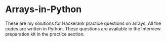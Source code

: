 # Arrays-in-Python
These are my solutions for Hackerank practice questions on arrays.
All the codes are written in Python. 
These questions are available in the Interview preparation kit in the practice section.
